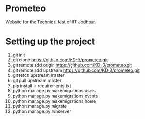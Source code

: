 # Prometeo
Website for the Technical fest of IIT Jodhpur.
# Setting up the project
1. git init
2. git clone https://github.com/KD-3/prometeo.git
3. git remote add origin https://github.com/KD-3/prometeo.git
4. git remote add upstream https://github.com/KD-3/prometeo.git
5. git fetch upstream master
6. git pull upstream  master
7. pip install -r requirements.txt
8. python manage.py makemigrations users
9. python manage.py makemigrations events
10. python manage.py makemigrations home 
11. python manage.py migrate
12. python manage.py runserver
